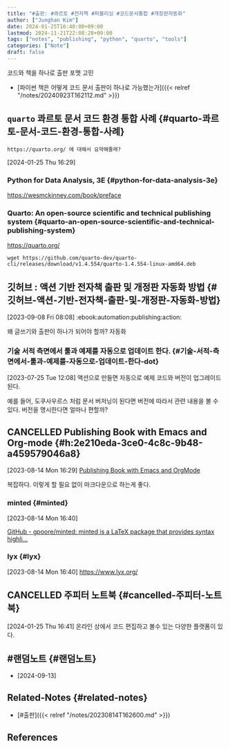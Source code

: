 ```yaml
---
title: "#출판: #콰르토 #전자책 #퍼블리싱 #코드문서통합 #개정판자동화"
author: ["Junghan Kim"]
date: 2024-01-25T16:40:00+09:00
lastmod: 2024-11-21T22:08:28+09:00
tags: ["notes", "publishing", "python", "quarto", "tools"]
categories: ["Note"]
draft: false
---
```


코드와 책을 하나로 출판 포멧 고민

-   [파이썬 책은 어떻게 코드 문서 출판이 하나로 가능했는가]({{< relref "/notes/20240923T162112.md" >}})


## `quarto` 콰르토 문서 코드 환경 통합 사례 {#quarto-콰르토-문서-코드-환경-통합-사례}

```chatgpt-shell
https://quarto.org/ 에 대해서 요약해줄래?
```

<span class="timestamp-wrapper"><span class="timestamp">[2024-01-25 Thu 16:29]</span></span>


### Python for Data Analysis, 3E {#python-for-data-analysis-3e}

<https://wesmckinney.com/book/preface>


### Quarto: An open-source scientific and technical publishing system {#quarto-an-open-source-scientific-and-technical-publishing-system}

<https://quarto.org/>

```text
wget https://github.com/quarto-dev/quarto-cli/releases/download/v1.4.554/quarto-1.4.554-linux-amd64.deb
```


## 깃허브 : 액션 기반 전자책 출판 및 개정판 자동화 방법 {#깃허브-액션-기반-전자책-출판-및-개정판-자동화-방법}

<span class="timestamp-wrapper"><span class="timestamp">[2023-09-08 Fri 08:08]</span></span> :ebook:automation:publishing:action:

왜 글쓰기와 출판이 하나가 되어야 할까? 자동화


### 기술 서적 측면에서 툴과 예제를 자동으로 업데이트 한다. {#기술-서적-측면에서-툴과-예제를-자동으로-업데이트-한다-dot}

<span class="timestamp-wrapper"><span class="timestamp">[2023-07-25 Tue 12:08]</span></span> 액션으로 만들면 자동으로 예제 코드와 버전이 업그레이드 된다.

예를 들어, 도쿠사우르스 처럼 문서 버저닝이 된다면 버전에 따라서 관련 내용을 볼 수 있다. 버전을 명시한다면 얼마나 편할까?


## CANCELLED Publishing Book with Emacs and Org-mode {#h:2e210eda-3ce0-4c8c-9b48-a459579046a8}

<span class="timestamp-wrapper"><span class="timestamp">[2023-08-14 Mon 16:29]</span></span> [Publishing Book with Emacs and OrgMode](https://arunmani.in/articles/publishing-book-emacs/)

복잡하다. 이렇게 할 필요 없이 마크다운으로 하는게 좋다.


### minted {#minted}

<span class="timestamp-wrapper"><span class="timestamp">[2023-08-14 Mon 16:40]</span></span>

[GitHub - gpoore/minted: minted is a LaTeX package that provides syntax highli...](https://github.com/gpoore/minted)


### lyx {#lyx}

<span class="timestamp-wrapper"><span class="timestamp">[2023-08-14 Mon 16:40]</span></span> <https://www.lyx.org/>


## CANCELLED 주피터 노트북 {#cancelled-주피터-노트북}

<span class="timestamp-wrapper"><span class="timestamp">[2024-01-25 Thu 16:41] </span></span> 온라인 상에서 코드 편집하고 볼수 있는 다양한 플랫폼이 있다.


## #랜덤노트 {#랜덤노트}

-   [2024-09-13]


## Related-Notes {#related-notes}

-   [#출판]({{< relref "/notes/20230814T162600.md" >}})

## References

<style>.csl-entry{text-indent: -1.5em; margin-left: 1.5em;}</style><div class="csl-bib-body">
</div>
